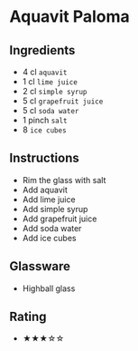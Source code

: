# Aquavit Paloma

## Ingredients
- 4 cl `aquavit`
- 1 cl `lime juice`
- 2 cl `simple syrup`
- 5 cl `grapefruit juice`
- 5 cl `soda water`
- 1 pinch `salt`
- 8 `ice cubes`

## Instructions
- Rim the glass with salt
- Add aquavit
- Add lime juice
- Add simple syrup
- Add grapefruit juice
- Add soda water
- Add ice cubes

## Glassware
- Highball glass

## Rating
- ★★★☆☆